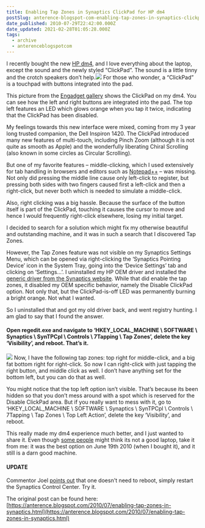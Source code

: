 ```yaml
---
title: Enabling Tap Zones in Synaptics ClickPad for HP dm4
postSlug: anterence-blogspot-com-enabling-tap-zones-in-synaptics-clickpad-for-hp-dm4
date_published: 2010-07-29T22:42:00.000Z
date_updated: 2021-02-28T01:05:28.000Z
tags:
  - archive
  - anterenceblogspotcom
---
```


I recently bought the new [HP dm4](http://h20424.www2.hp.com/campaign/hpshowcase/ap/en/hp-dm4.html), and I love everything about the laptop, except the sound and the newly styled “ClickPad”. The sound is a little tinny and the crotch speakers don’t help.![](http://www.blogcdn.com/www.engadget.com/media/2010/05/hppavilionhands-on05.jpg) For those who wonder, a “ClickPad” is a touchpad with buttons integrated into the pad.

This picture from the [Engadget gallery](http://www.engadget.com/photos/hp-pavilion-dm4-dv5-dv6-dv7-hands-on/#2948423) shows the ClickPad on my dm4. You can see how the left and right buttons are integrated into the pad. The top left features an LED which glows orange when you tap it twice, indicating that the ClickPad has been disabled.

My feelings towards this new interface were mixed, coming from my 3 year long trusted companion, the Dell Inspiron 1420. The ClickPad introduced many new features of multi-touch, including Pinch Zoom (although it is not quite as smooth as Apple) and the wonderfully liberating Chiral Scrolling (also known in some circles as Circular Scrolling).

But one of my favorite features – middle-clicking, which I used extensively for tab handling in browsers and editors such as [Notepad++](http://notepad-plus-plus.org/) – was missing. Not only did pressing the middle line cause only left-click to register, but pressing both sides with two fingers caused first a left-click and then a right-click, but never both which is needed to simulate a middle-click.

Also, right clicking was a big hassle. Because the surface of the button itself is part of the ClickPad, touching it causes the cursor to move and hence I would frequently right-click elsewhere, losing my initial target.

I decided to search for a solution which might fix my otherwise beautiful and outstanding machine, and it was in such a search that I discovered Tap Zones.

However, the Tap Zones feature was not visible on my Synaptics Settings Menu, which can be opened via right-clicking the ‘Synaptics Pointing Device’ icon in the System Tray, going into the ‘Device Settings’ tab and clicking on ‘Settings…’. I uninstalled my HP OEM driver and installed the [generic driver from the Synaptics website](http://www.synaptics.com/support/drivers). While that did enable the tap zones, it disabled my OEM specific behavior, namely the Disable ClickPad option. Not only that, but the ClickPad-is-off LED was permanently burning a bright orange. Not what I wanted.

So I uninstalled that and got my old driver back, and went registry hunting. I am glad to say that I found the answer.

#### Open regedit.exe and navigate to ‘HKEY_LOCAL_MACHINE \ SOFTWARE \ Synaptics \ SynTPCpl \ Controls \ 7Tapping \ Tap Zones’, delete the key ‘Visibility’, and reboot. That’s it.

[![](http://3.bp.blogspot.com/_nuMPY0uK_OE/TJ10pHKVjdI/AAAAAAAAABw/Kkbf20SBQQo/s200/clickpad.png)](http://3.bp.blogspot.com/_nuMPY0uK_OE/TJ10pHKVjdI/AAAAAAAAABw/Kkbf20SBQQo/s1600/clickpad.png)
Now, I have the following tap zones: top right for middle-click, and a big fat bottom right for right-click. So now I can right-click with just tapping the right button, and middle click as well. I don’t have anything set for the bottom left, but you can do that as well.

You might notice that the top left option isn’t visible. That’s because its been hidden so that you don’t mess around with a spot which is reserved for the Disable ClickPad area. But if you really want to mess with it, go to ‘HKEY_LOCAL_MACHINE \ SOFTWARE \ Synaptics \ SynTPCpl \ Controls \ 7Tapping \ Tap Zones \ Top Left Action’, delete the key ‘Visibility’, and reboot.

This really made my dm4 experience much better, and I just wanted to share it. Even though [some people](http://www.engadget.com/2010/06/15/hp-pavilion-dm4-review/) might think its not a good laptop, take it from me: it was the best option on June 19th 2010 (when I bought it), and it still is a darn good machine.

#### UPDATE

Commentor Joel [points out](http://anterence.blogspot.com/2010/07/enabling-tap-zones-in-synaptics.html?showComment=1300023525759#c790964521476466339) that one doesn't need to reboot, simply restart the Synaptics Control Center. Try it.

The original post can be found here: [https://anterence.blogspot.com/2010/07/enabling-tap-zones-in-synaptics.html](https://anterence.blogspot.com/2010/07/enabling-tap-zones-in-synaptics.html)
